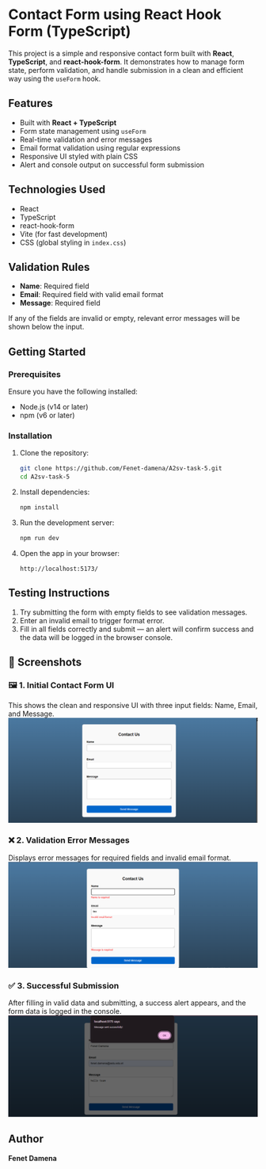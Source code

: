 # Contact Form using React Hook Form (TypeScript)

This project is a simple and responsive contact form built with **React**, **TypeScript**, and **react-hook-form**. It demonstrates how to manage form state, perform validation, and handle submission in a clean and efficient way using the `useForm` hook.

##  Features

- Built with **React + TypeScript**
- Form state management using `useForm`
- Real-time validation and error messages
- Email format validation using regular expressions
- Responsive UI styled with plain CSS
- Alert and console output on successful form submission

##  Technologies Used

- React
- TypeScript
- react-hook-form
- Vite (for fast development)
- CSS (global styling in `index.css`)

##  Validation Rules

- **Name**: Required field
- **Email**: Required field with valid email format
- **Message**: Required field

If any of the fields are invalid or empty, relevant error messages will be shown below the input.

##  Getting Started

### Prerequisites

Ensure you have the following installed:

- Node.js (v14 or later)
- npm (v6 or later)

### Installation

1. Clone the repository:

   ```bash
   git clone https://github.com/Fenet-damena/A2sv-task-5.git
   cd A2sv-task-5
   ```

2. Install dependencies:

   ```bash
   npm install
   ```

3. Run the development server:

   ```bash
   npm run dev
   ```

4. Open the app in your browser:

   ```
   http://localhost:5173/
   ```

##  Testing Instructions

1. Try submitting the form with empty fields to see validation messages.
2. Enter an invalid email to trigger format error.
3. Fill in all fields correctly and submit — an alert will confirm success and the data will be logged in the browser console.

## 📸 Screenshots

### 🖼️ 1. Initial Contact Form UI

This shows the clean and responsive UI with three input fields: Name, Email, and Message.
![Initial UI](./screenshots/initial-ui.png)

### ❌ 2. Validation Error Messages

Displays error messages for required fields and invalid email format.
![Validation Errors](./screenshots/validation-errors.png)

### ✅ 3. Successful Submission

After filling in valid data and submitting, a success alert appears, and the form data is logged in the console.
![Successful Submission](./screenshots/success-submission.png)

##  Author

**Fenet Damena**
